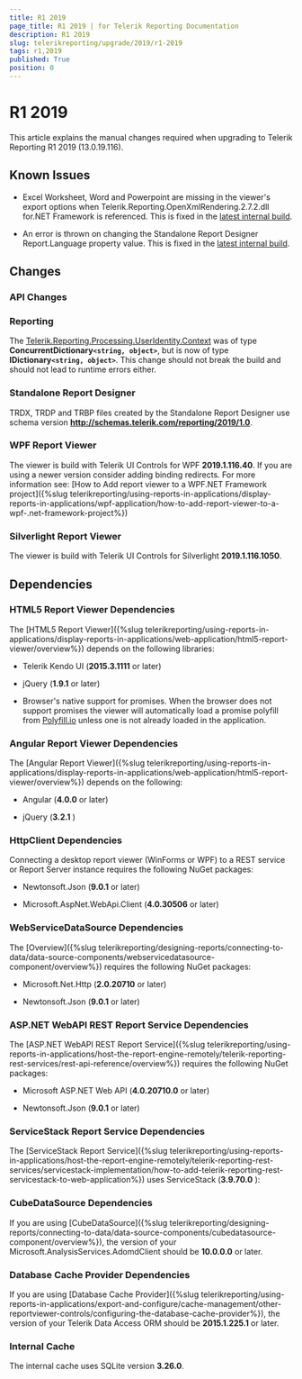 ```yaml
---
title: R1 2019
page_title: R1 2019 | for Telerik Reporting Documentation
description: R1 2019
slug: telerikreporting/upgrade/2019/r1-2019
tags: r1,2019
published: True
position: 0
---
```


# R1 2019



This article explains the manual changes required when upgrading to Telerik Reporting R1 2019 (13.0.19.116).

## Known Issues

* Excel Worksheet, Word and Powerpoint are missing in the viewer's export options when                Telerik.Reporting.OpenXmlRendering.2.7.2.dll for.NET Framework is referenced. This is fixed in the                 [latest internal build](https://www.telerik.com/account/product-download?product=REPORTING).             

* An error is thrown on changing the Standalone Report Designer Report.Language property value.                This is fixed in the                 [latest internal build](https://www.telerik.com/account/product-download?product=REPORTING).             

## Changes

### API Changes

### Reporting

The  [Telerik.Reporting.Processing.UserIdentity.Context](/reporting/api/Telerik.Reporting.Processing.UserIdentity#Telerik_Reporting_Processing_UserIdentity_Context)                    was of type __ConcurrentDictionary```<string, object>```__,                   but is now of type __IDictionary```<string, object>```__.                    This change should not break the build and should not lead to runtime errors either.                 

### Standalone Report Designer

TRDX, TRDP and TRBP files created by the Standalone Report Designer use schema version               __http://schemas.telerik.com/reporting/2019/1.0__.             

### WPF Report Viewer

The viewer is build with Telerik UI Controls for WPF __2019.1.116.40__.               If you are using a newer version consider adding binding redirects. For more information see:               [How to Add report viewer to a WPF.NET Framework project]({%slug telerikreporting/using-reports-in-applications/display-reports-in-applications/wpf-application/how-to-add-report-viewer-to-a-wpf-.net-framework-project%})

### Silverlight Report Viewer

The viewer is build with Telerik UI Controls for Silverlight __2019.1.116.1050__.             

## Dependencies

### HTML5 Report Viewer Dependencies

The [HTML5 Report Viewer]({%slug telerikreporting/using-reports-in-applications/display-reports-in-applications/web-application/html5-report-viewer/overview%}) depends on the following libraries:             

* Telerik Kendo UI (__2015.3.1111__  or later)                 

* jQuery (__1.9.1__  or later)                 

* Browser's native support for promises. When the browser does not support promises                   the viewer will automatically load a promise polyfill from  [Polyfill.io](https://polyfill.io)  unless one is not already loaded in the application.                 

### Angular Report Viewer Dependencies

The [Angular Report Viewer]({%slug telerikreporting/using-reports-in-applications/display-reports-in-applications/web-application/html5-report-viewer/overview%}) depends on the following:             

* Angular (__4.0.0__  or later)                 

* jQuery (__3.2.1__ )                 

### HttpClient Dependencies

Connecting a desktop report viewer (WinForms or WPF) to a REST service or Report Server instance requires the following NuGet packages:             

* Newtonsoft.Json (__9.0.1__  or later)                 

* Microsoft.AspNet.WebApi.Client (__4.0.30506__  or later)                 

### WebServiceDataSource Dependencies

The [Overview]({%slug telerikreporting/designing-reports/connecting-to-data/data-source-components/webservicedatasource-component/overview%}) requires the following NuGet packages:             

* Microsoft.Net.Http (__2.0.20710__  or later)                 

* Newtonsoft.Json (__9.0.1__  or later)                 

### ASP.NET WebAPI REST Report Service Dependencies

The [ASP.NET WebAPI REST Report Service]({%slug telerikreporting/using-reports-in-applications/host-the-report-engine-remotely/telerik-reporting-rest-services/rest-api-reference/overview%}) requires the following NuGet packages:             

* Microsoft ASP.NET Web API (__4.0.20710.0__  or later)                 

* Newtonsoft.Json (__9.0.1__  or later)                 

### ServiceStack Report Service Dependencies

The [ServiceStack Report Service]({%slug telerikreporting/using-reports-in-applications/host-the-report-engine-remotely/telerik-reporting-rest-services/servicestack-implementation/how-to-add-telerik-reporting-rest-servicestack-to-web-application%}) uses               ServiceStack (__3.9.70.0__ ):             

### CubeDataSource Dependencies

If you are using [CubeDataSource]({%slug telerikreporting/designing-reports/connecting-to-data/data-source-components/cubedatasource-component/overview%}), the version of your               Microsoft.AnalysisServices.AdomdClient should be __10.0.0.0__  or later.             

### Database Cache Provider Dependencies

If you are using [Database Cache Provider]({%slug telerikreporting/using-reports-in-applications/export-and-configure/cache-management/other-reportviewer-controls/configuring-the-database-cache-provider%}), the version of your               Telerik Data Access ORM should be __2015.1.225.1__  or later.             

### Internal Cache

The internal cache uses SQLite version __3.26.0__.

